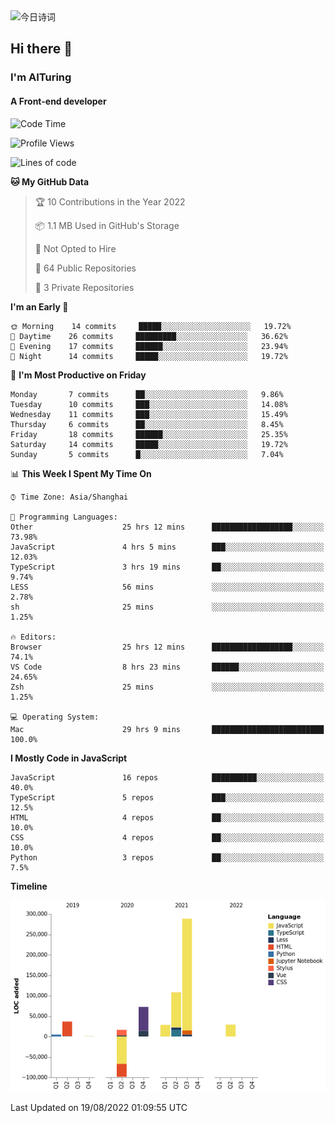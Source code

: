 <img alt="今日诗词" src="https://v2.jinrishici.com/one.svg?font-size=30&spacing=2&color=skyblue" style="max-width:100%; display: block; margin: 0 auto;">

## Hi there 👋
### I'm AITuring
#### A Front-end developer

<!-- <img src="./dhx.gif" width="400px"/> -->

<!--START_SECTION:waka-->
![Code Time](http://img.shields.io/badge/Code%20Time-2%2C280%20hrs%2018%20mins-blue)

![Profile Views](http://img.shields.io/badge/Profile%20Views-0-blue)

![Lines of code](https://img.shields.io/badge/From%20Hello%20World%20I%27ve%20Written-486%20Thousand%20lines%20of%20code-blue)

**🐱 My GitHub Data** 

> 🏆 10 Contributions in the Year 2022
 > 
> 📦 1.1 MB Used in GitHub's Storage 
 > 
> 🚫 Not Opted to Hire
 > 
> 📜 64 Public Repositories 
 > 
> 🔑 3 Private Repositories  
 > 
**I'm an Early 🐤** 

```text
🌞 Morning    14 commits     █████░░░░░░░░░░░░░░░░░░░░   19.72% 
🌆 Daytime    26 commits     █████████░░░░░░░░░░░░░░░░   36.62% 
🌃 Evening    17 commits     ██████░░░░░░░░░░░░░░░░░░░   23.94% 
🌙 Night      14 commits     █████░░░░░░░░░░░░░░░░░░░░   19.72%

```
📅 **I'm Most Productive on Friday** 

```text
Monday       7 commits      ██░░░░░░░░░░░░░░░░░░░░░░░   9.86% 
Tuesday      10 commits     ███░░░░░░░░░░░░░░░░░░░░░░   14.08% 
Wednesday    11 commits     ███░░░░░░░░░░░░░░░░░░░░░░   15.49% 
Thursday     6 commits      ██░░░░░░░░░░░░░░░░░░░░░░░   8.45% 
Friday       18 commits     ██████░░░░░░░░░░░░░░░░░░░   25.35% 
Saturday     14 commits     █████░░░░░░░░░░░░░░░░░░░░   19.72% 
Sunday       5 commits      █░░░░░░░░░░░░░░░░░░░░░░░░   7.04%

```


📊 **This Week I Spent My Time On** 

```text
⌚︎ Time Zone: Asia/Shanghai

💬 Programming Languages: 
Other                    25 hrs 12 mins      ██████████████████░░░░░░░   73.98% 
JavaScript               4 hrs 5 mins        ███░░░░░░░░░░░░░░░░░░░░░░   12.03% 
TypeScript               3 hrs 19 mins       ██░░░░░░░░░░░░░░░░░░░░░░░   9.74% 
LESS                     56 mins             ░░░░░░░░░░░░░░░░░░░░░░░░░   2.78% 
sh                       25 mins             ░░░░░░░░░░░░░░░░░░░░░░░░░   1.25%

🔥 Editors: 
Browser                  25 hrs 12 mins      ██████████████████░░░░░░░   74.1% 
VS Code                  8 hrs 23 mins       ██████░░░░░░░░░░░░░░░░░░░   24.65% 
Zsh                      25 mins             ░░░░░░░░░░░░░░░░░░░░░░░░░   1.25%

💻 Operating System: 
Mac                      29 hrs 9 mins       █████████████████████████   100.0%

```

**I Mostly Code in JavaScript** 

```text
JavaScript               16 repos            ██████████░░░░░░░░░░░░░░░   40.0% 
TypeScript               5 repos             ███░░░░░░░░░░░░░░░░░░░░░░   12.5% 
HTML                     4 repos             ██░░░░░░░░░░░░░░░░░░░░░░░   10.0% 
CSS                      4 repos             ██░░░░░░░░░░░░░░░░░░░░░░░   10.0% 
Python                   3 repos             ██░░░░░░░░░░░░░░░░░░░░░░░   7.5%

```


**Timeline**

![Chart not found](https://raw.githubusercontent.com/AITuring/AITuring/main/charts/bar_graph.png) 


 Last Updated on 19/08/2022 01:09:55 UTC
<!--END_SECTION:waka-->


